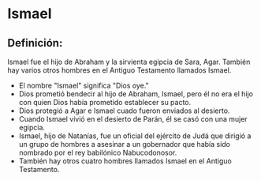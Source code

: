 # Ismael

## Definición: 

Ismael fue el hijo de Abraham y la sirvienta egipcia de Sara, Agar.  También hay varios otros hombres en el Antiguo Testamento llamados Ismael.

* El nombre "Ismael" significa "Dios oye."
* Dios prometió bendecir al hijo de Abraham, Ismael, pero él no era el hijo con quien Dios había prometido establecer su pacto.
* Dios protegió a Agar e Ismael cuado fueron enviados al desierto.
* Cuando Ismael vivió en el desierto de Parán, él se casó con una mujer egipcia.
* Ismael, hijo de Natanías, fue un oficial del ejército de Judá que dirigió a un grupo de hombres a asesinar a un gobernador que había sido nombrado por el rey babilónico Nabucodonosor.
* También hay otros cuatro hombres llamados Ismael en el Antiguo Testamento.


